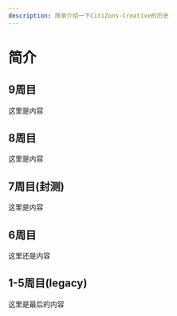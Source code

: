```yaml
---
description: 简单介绍一下CitiZons-Creative的历史
---
```


# 简介

## 9周目

这里是内容

## 8周目

这里是内容

## 7周目\(封测\)

这里是内容

## 6周目

这里还是内容

## 1-5周目\(legacy\)

这里是最后的内容

